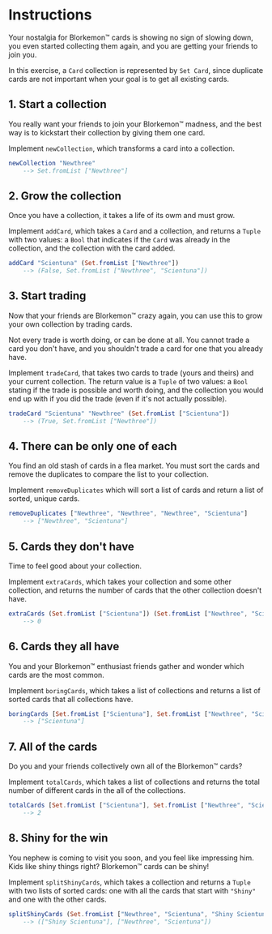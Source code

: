 # Instructions

Your nostalgia for Blorkemon™️ cards is showing no sign of slowing down, you even started collecting them again, and you are getting your friends to join you. 

In this exercise, a `Card` collection is represented by `Set Card`, since duplicate cards are not important when your goal is to get all existing cards.

## 1. Start a collection

You really want your friends to join your Blorkemon™️ madness, and the best way is to kickstart their collection by giving them one card.

Implement `newCollection`, which transforms a card into a collection.

```elm
newCollection "Newthree"
    --> Set.fromList ["Newthree"]
```

## 2. Grow the collection

Once you have a collection, it takes a life of its owm and must grow.

Implement `addCard`, which takes a `Card` and a collection, and returns a `Tuple` with two values: a `Bool` that indicates if the `Card` was already in the collection, and the collection with the card added.

```elm
addCard "Scientuna" (Set.fromList ["Newthree"])
    --> (False, Set.fromList ["Newthree", "Scientuna"])
```

## 3. Start trading

Now that your friends are Blorkemon™️ crazy again, you can use this to grow your own collection by trading cards.

Not every trade is worth doing, or can be done at all.
You cannot trade a card you don't have, and you shouldn't trade a card for one that you already have. 

Implement `tradeCard`, that takes two cards to trade (yours and theirs) and your current collection.
The return value is a `Tuple` of two values: a `Bool` stating if the trade is possible and worth doing, and the collection you would end up with if you did the trade (even if it's not actually possible).

```elm
tradeCard "Scientuna" "Newthree" (Set.fromList ["Scientuna"])
    --> (True, Set.fromList ["Newthree"])
```

## 4. There can be only one of each

You find an old stash of cards in a flea market.
You must sort the cards and remove the duplicates to compare the list to your collection.

Implement `removeDuplicates` which will sort a list of cards and return a list of sorted, unique cards.

```elm
removeDuplicates ["Newthree", "Newthree", "Newthree", "Scientuna"]
    --> ["Newthree", "Scientuna"]
```

## 5. Cards they don't have

Time to feel good about your collection.

Implement `extraCards`, which takes your collection and some other collection, and returns the number of cards that the other collection doesn't have.

```elm
extraCards (Set.fromList ["Scientuna"]) (Set.fromList ["Newthree", "Scientuna"])
    --> 0
```

## 6. Cards they all have

You and your Blorkemon™️ enthusiast friends gather and wonder which cards are the most common.

Implement `boringCards`, which takes a list of collections and returns a list of sorted cards that all collections have.

```elm
boringCards [Set.fromList ["Scientuna"], Set.fromList ["Newthree", "Scientuna"]]
    --> ["Scientuna"]
```

## 7. All of the cards

Do you and your friends collectively own all of the Blorkemon™️ cards?

Implement `totalCards`, which takes a list of collections and returns the total number of different cards in the all of the collections.

```elm
totalCards [Set.fromList ["Scientuna"], Set.fromList ["Newthree", "Scientuna"]]
    --> 2
```

## 8. Shiny for the win

You nephew is coming to visit you soon, and you feel like impressing him.
Kids like shiny things right?
Blorkemon™️ cards can be shiny!

Implement `splitShinyCards`, which takes a collection and returns a `Tuple` with two lists of sorted cards: one with all the cards that start with `"Shiny"` and one with the other cards. 

```elm
splitShinyCards (Set.fromList ["Newthree", "Scientuna", "Shiny Scientuna"])
    --> (["Shiny Scientuna"], ["Newthree", "Scientuna"])
```
